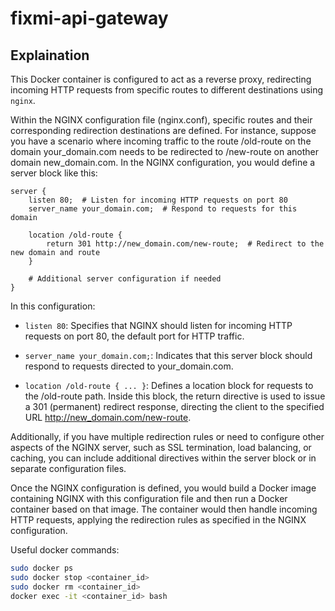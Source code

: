# fixmi-api-gateway

## Explaination

This Docker container is configured to act as a reverse proxy, redirecting incoming HTTP requests from specific routes to different destinations using `nginx`.

Within the NGINX configuration file (nginx.conf), specific routes and their corresponding redirection destinations are defined. For instance, suppose you have a scenario where incoming traffic to the route /old-route on the domain your_domain.com needs to be redirected to /new-route on another domain new_domain.com. In the NGINX configuration, you would define a server block like this:

```nginx
server {
    listen 80;  # Listen for incoming HTTP requests on port 80
    server_name your_domain.com;  # Respond to requests for this domain

    location /old-route {
        return 301 http://new_domain.com/new-route;  # Redirect to the new domain and route
    }

    # Additional server configuration if needed
}
```
In this configuration:

- `listen 80`: Specifies that NGINX should listen for incoming HTTP requests on port 80, the default port for HTTP traffic.

- `server_name your_domain.com;`: Indicates that this server block should respond to requests directed to your_domain.com.

- `location /old-route { ... }`: Defines a location block for requests to the /old-route path. Inside this block, the return directive is used to issue a 301 (permanent) redirect response, directing the client to the specified URL http://new_domain.com/new-route.


Additionally, if you have multiple redirection rules or need to configure other aspects of the NGINX server, such as SSL termination, load balancing, or caching, you can include additional directives within the server block or in separate configuration files.

Once the NGINX configuration is defined, you would build a Docker image containing NGINX with this configuration file and then run a Docker container based on that image. The container would then handle incoming HTTP requests, applying the redirection rules as specified in the NGINX configuration.


Useful docker commands:
```bash
sudo docker ps
sudo docker stop <container_id>
sudo docker rm <container_id>
docker exec -it <container_id> bash
```
